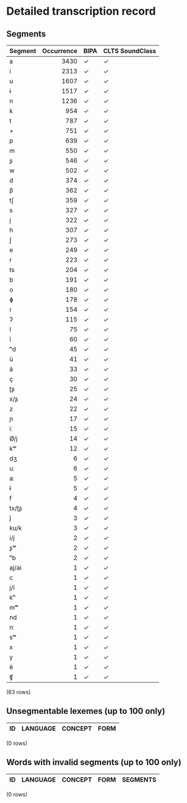 
# Detailed transcription record

## Segments

| Segment | Occurrence | BIPA | CLTS SoundClass |
|:----------|-------------:|:-------|:------------------|
| a | 3430 | ✓ | ✓ |
| i | 2313 | ✓ | ✓ |
| u | 1607 | ✓ | ✓ |
| ɨ | 1517 | ✓ | ✓ |
| n | 1236 | ✓ | ✓ |
| k | 954 | ✓ | ✓ |
| t | 787 | ✓ | ✓ |
| + | 751 | ✓ | ✓ |
| p | 639 | ✓ | ✓ |
| m | 550 | ✓ | ✓ |
| ʂ | 546 | ✓ | ✓ |
| w | 502 | ✓ | ✓ |
| d | 374 | ✓ | ✓ |
| β | 362 | ✓ | ✓ |
| tʃ | 359 | ✓ | ✓ |
| s | 327 | ✓ | ✓ |
| j | 322 | ✓ | ✓ |
| h | 307 | ✓ | ✓ |
| ʃ | 273 | ✓ | ✓ |
| e | 249 | ✓ | ✓ |
| r | 223 | ✓ | ✓ |
| ts | 204 | ✓ | ✓ |
| b | 191 | ✓ | ✓ |
| o | 180 | ✓ | ✓ |
| ɸ | 178 | ✓ | ✓ |
| ɾ | 154 | ✓ | ✓ |
| ʔ | 115 | ✓ | ✓ |
| l | 75 | ✓ | ✓ |
| ĩ | 60 | ✓ | ✓ |
| ⁿd | 45 | ✓ | ✓ |
| ũ | 41 | ✓ | ✓ |
| ã | 33 | ✓ | ✓ |
| ç | 30 | ✓ | ✓ |
| ʈʂ | 25 | ✓ | ✓ |
| x/ʂ | 24 | ✓ | ✓ |
| z | 22 | ✓ | ✓ |
| ɲ | 17 | ✓ | ✓ |
| iː | 15 | ✓ | ✓ |
| Ø/j | 14 | ✓ | ✓ |
| kʷ | 12 | ✓ | ✓ |
| dʒ | 6 | ✓ | ✓ |
| uː | 6 | ✓ | ✓ |
| aː | 5 | ✓ | ✓ |
| ɨ̃ | 5 | ✓ | ✓ |
| f | 4 | ✓ | ✓ |
| tx/ʈʂ | 4 | ✓ | ✓ |
| j̃ | 3 | ✓ | ✓ |
| ku/k | 3 | ✓ | ✓ |
| i/j | 2 | ✓ | ✓ |
| ʂʷ | 2 | ✓ | ✓ |
| ⁿb | 2 | ✓ | ✓ |
| aj/ai | 1 | ✓ | ✓ |
| c | 1 | ✓ | ✓ |
| j/i | 1 | ✓ | ✓ |
| kʰ | 1 | ✓ | ✓ |
| mʷ | 1 | ✓ | ✓ |
| nd | 1 | ✓ | ✓ |
| nː | 1 | ✓ | ✓ |
| sʷ | 1 | ✓ | ✓ |
| x | 1 | ✓ | ✓ |
| y | 1 | ✓ | ✓ |
| ë | 1 | ✓ | ✓ |
| ʧ | 1 | ✓ | ✓ |

(63 rows)



## Unsegmentable lexemes (up to 100 only)

| ID | LANGUAGE | CONCEPT | FORM |
|------|------------|-----------|--------|

(0 rows)



## Words with invalid segments (up to 100 only)

| ID | LANGUAGE | CONCEPT | FORM | SEGMENTS |
|------|------------|-----------|--------|------------|

(0 rows)



